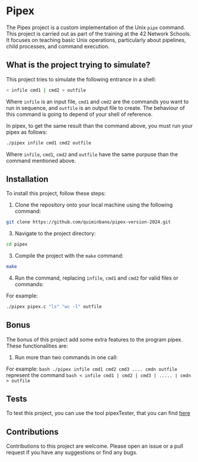 # Pipex

The Pipex project is a custom implementation of the Unix `pipe` command. This project is carried out as part of the training at the 42 Network Schools. It focuses on teaching basic Unix operations, particularly about pipelines, child processes, and command execution.

## What is the project trying to simulate?

This project tries to simulate the following entrance in a shell:

```bash
< infile cmd1 | cmd2 > outfile
```

Where `infile` is an input file, `cmd1` and `cmd2` are the commands you want to run in sequence, and `outfile` is an output file to create. The behaviour of this command is going to depend of your shell of reference.

In pipex, to get the same result than the command above, you must run your pipex as follows:

```bash
./pipex infile cmd1 cmd2 outfile
```

Where `infile`, `cmd1`, `cmd2` and `outfile` have the same purpuse than the command mentioned above.

## Installation

To install this project, follow these steps:

1. Clone the repository onto your local machine using the following command:
```bash
git clone https://github.com/quiminbano/pipex-version-2024.git
```

3. Navigate to the project directory:

```bash
cd pipex
```

3. Compile the project with the `make` command:

```bash
make
```

4. Run the command, replacing `infile`, `cmd1` and `cmd2` for valid files or commands:

For example:
```bash
./pipex pipex.c "ls" "wc -l" outfile
```

## Bonus

The bonus of this project add some extra features to the program pipex. These functionalities are:

1. Run more than two commands in one call:

For example: ```bash ./pipex infile cmd1 cmd2 cmd3 .... cmdn outfile``` represent the command ```bash < infile cmd1 | cmd2 | cmd3 | ..... | cmdn > outfile```

## Tests

To test this project, you can use the tool pipexTester, that you can find [here](https://github.com/quiminbano/pipexTester)

## Contributions

Contributions to this project are welcome. Please open an issue or a pull request if you have any suggestions or find any bugs.
